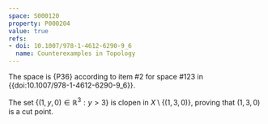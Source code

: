 ```yaml
---
space: S000120
property: P000204
value: true
refs:
- doi: 10.1007/978-1-4612-6290-9_6
  name: Counterexamples in Topology
---
```


The space is {P36} according to
item #2 for space #123 in {{doi:10.1007/978-1-4612-6290-9_6}}.

The set $\{(1,y,0)\in\mathbb R^3:y>3\}$ is clopen in $X\setminus\{(1,3,0)\}$, proving that $(1,3,0)$ is a cut point.
